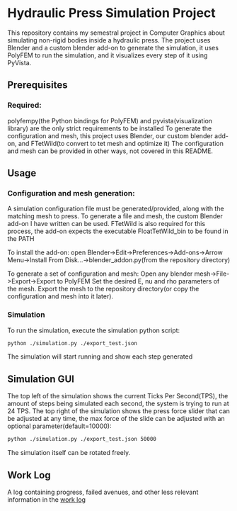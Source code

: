 # Hydraulic Press Simulation Project
This repository contains my semestral project in Computer Graphics about simulating non-rigid bodies inside a hydraulic press.
The project uses Blender and a custom blender add-on to generate the simulation, it uses PolyFEM to run the simulation, and it visualizes every step of it using PyVista.


## Prerequisites
### Required:
polyfempy(the Python bindings for PolyFEM) and pyvista(visualization library) are the only strict requirements to be installed
To generate the configuration and mesh, this project uses Blender, our custom blender add-on, and FTetWild(to convert to tet mesh and optimize it)
The configuration and mesh can be provided in other ways, not covered in this README.
## Usage
### Configuration and mesh generation:
A simulation configuration file must be generated/provided, along with the matching mesh to press.
To generate a file and mesh, the custom Blender add-on I have written can be used.
FTetWild is also required for this process, the add-on expects the executable FloatTetWild_bin to be found in the PATH

To install the add-on:
open Blender->Edit->Preferences->Add-ons->Arrow Menu->Install From Disk...->blender_addon.py(from the repository directory)

To generate a set of configuration and mesh:
Open any blender mesh->File->Export->Export to PolyFEM
Set the desired E, nu and rho parameters of the mesh.
Export the mesh to the repository directory(or copy the configuration and mesh into it later).

### Simulation
To run the simulation, execute the simulation python script:
```bash
python ./simulation.py ./export_test.json 
```
The simulation will start running and show each step generated

## Simulation GUI
The top left of the simulation shows the current Ticks Per Second(TPS), the amount of steps being simulated each second, the system is trying to run at 24 TPS.
The top right of the simulation shows the press force slider that can be adjusted at any time, the max force of the slide can be adjusted with an optional parameter(default=10000):
```bash
python ./simulation.py ./export_test.json 50000
```
The simulation itself can be rotated freely.

## Work Log
A log containing progress, failed avenues, and other less relevant information in the [work log](work_log.md)
